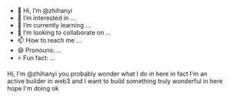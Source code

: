 - 👋 Hi, I’m @zhihanyi
- 👀 I’m interested in ...
- 🌱 I’m currently learning ...
- 💞️ I’m looking to collaborate on ...
- 📫 How to reach me ...
- 😄 Pronouns: ...
- ⚡ Fun fact: ...

<!---
zhihanyi/zhihanyi is a ✨ special ✨ repository because its `README.md` (this file) appears on your GitHub profile.
You can click the Preview link to take a look at your changes.
--->
Hi, I'm @zhihanyi
you probably wonder what I do in here
in fact I'm an active builder in web3
and I want to build something truly wonderful in here
hope I'm doing ok
